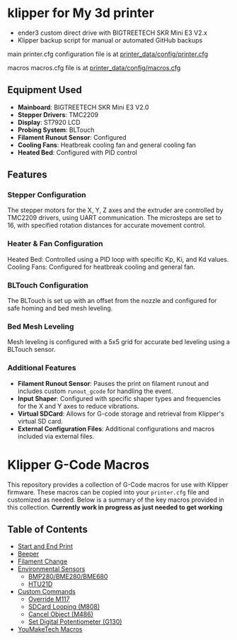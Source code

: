 # klipper for My 3d printer 

- ender3 custom direct drive with BIGTREETECH SKR Mini E3 V2.x
- Klipper backup script for manual or automated GitHub backups

main printer.cfg configuration file is at [printer_data/config/printer.cfg](https://github.com/bongiben/mainsail/blob/fd206d3a2f8caa8a670089263e1468404d171a7f/printer_data/config/printer.cfg)

macros macros.cfg file is at [printer_data/config/macros.cfg](https://github.com/bongiben/mainsail/blob/cdc041e903a571db4d9ad03abd3fa4af53cd5fa5/printer_data/config/macros.cfg)


## Equipment Used

- **Mainboard**: BIGTREETECH SKR Mini E3 V2.0
- **Stepper Drivers**: TMC2209
- **Display**: ST7920 LCD
- **Probing System**: BLTouch
- **Filament Runout Sensor**: Configured
- **Cooling Fans**: Heatbreak cooling fan and general cooling fan
- **Heated Bed**: Configured with PID control

## Features

### Stepper Configuration

The stepper motors for the X, Y, Z axes and the extruder are controlled by TMC2209 drivers, using UART communication. The microsteps are set to 16, with specified rotation distances for accurate movement control.

### Heater & Fan Configuration
Heated Bed: Controlled using a PID loop with specific Kp, Ki, and Kd values.
Cooling Fans: Configured for heatbreak cooling and general fan.
### BLTouch Configuration
The BLTouch is set up with an offset from the nozzle and configured for safe homing and bed mesh leveling.
### Bed Mesh Leveling
Mesh leveling is configured with a 5x5 grid for accurate bed leveling using a BLTouch sensor.
### Additional Features
- **Filament Runout Sensor**: Pauses the print on filament runout and includes custom `runout_gcode` for handling the event.
- **Input Shaper**: Configured with specific shaper types and frequencies for the X and Y axes to reduce vibrations.
- **Virtual SDCard**: Allows for G-code storage and retrieval from Klipper's virtual SD card.
- **External Configuration Files**: Additional configurations and macros included via external files.


# Klipper G-Code Macros

This repository provides a collection of G-Code macros for use with Klipper firmware. These macros can be copied into your `printer.cfg` file and customized as needed. Below is a summary of the key macros provided in this collection. **Currently work in progress as just needed to get working**


## Table of Contents

- [Start and End Print](#start-and-end-print)
- [Beeper](#beeper)
- [Filament Change](#filament-change)
- [Environmental Sensors](#environmental-sensors)
    - [BMP280/BME280/BME680](#bmp280bme280bme680-environmental-sensor)
    - [HTU21D](#htu21d-environmental-sensor)
- [Custom Commands](#custom-commands)
    - [Override M117](#override-m117)
    - [SDCard Looping (M808)](#sdcard-looping-m808)
    - [Cancel Object (M486)](#cancel-object-m486)
    - [Set Digital Potentiometer (G130)](#set-digital-potentiometer-g130)
- [YouMakeTech Macros](#youmaketech-macros)
